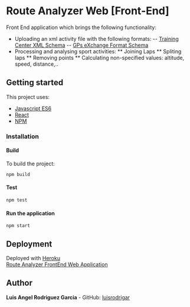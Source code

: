 # Route Analyzer Web [Front-End]
Front End application which brings the following functionality:
 - Uploading an xml activity file with the following formats:
 -- [Training Center XML Schema](https://www8.garmin.com/xmlschemas/TrainingCenterDatabasev2.xsd)
 -- [GPs eXchange Format Schema](https://www.topografix.com/GPX/1/1/gpx.xsd)
 - Processing and analysing sport activities:
 ** Joining Laps
 ** Spliting laps
 ** Removing points
 ** Calculating non-specified values: altitude, speed, distance,..
## Getting started
This project uses:
 - [Javascript ES6](http://es6-features.org/#Constants)
 - [React](https://reactjs.org)
 - [NPM](https://www.npmjs.com)
### Installation
#### Build
To build the project: 
```
npm build
```
#### Test
```
npm test
```
#### Run the application
```
npm start
```
## Deployment
Deployed with [Heroku](www.heroku.com)<br />
[Route Analyzer FrontEnd Web Application](https://routeanalyzer.herokuapp.com/)
## Author
**Luis Angel Rodriguez Garcia** - GitHub: [luisrodrigar](https://github.com/luisrodrigar)
